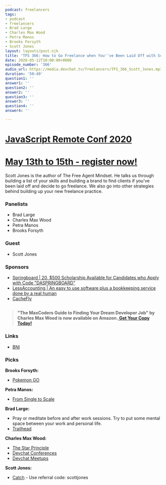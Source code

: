 ```yaml
---
podcast: freelancers
tags:
- podcast
- freelancers
- Brad Large
- Charles Max Wood
- Petra Manos
- Brooks Forsyth
- Scott Jones
layout: layouts/post.njk
title: 'TFS 366: How to Go Freelance when You''ve Been Laid Off with Scott Jones'
date: 2020-05-12T10:00:00+0000
episode_number: '366'
audio_url: https://media.devchat.tv/freelancers/TFS_366_Scott_Jones.mp3
duration: '50:49'
question1: ''
answer1: ''
question2: ''
answer2: ''
question3: ''
answer3: ''
question4: ''
answer4: ''

---
```

# [JavaScript Remote Conf 2020](https://devchat.tv/conferences/javascript-remote-2020/ "JavaScript Remote Conf 2020")

# [May 13th to 15th - register now!](https://devchat.tv/conferences/javascript-remote-2020/ "JavaScript Remote Conf 2020")

Scott Jones is the author of The Free Agent Mindset. He talks us through building a list of your skills and building a brand to find clients if you've been laid off and decide to go freelance. We also go into other strategies behind building up your new freelance practice.

### **Panelists**

* Brad Large
* Charles Max Wood
* Petra Manos
* Brooks Forsyth

### **Guest**

* Scott Jones

### **Sponsors**

* [Springboard | 20, $500 Scholarship Available for Candidates who Apply with Code "DASPRINGBOARD"](http://go.thoughtleaders.io/1825320200513)
* [LessAccounting | An easy to use software plus a bookkeeping service done by a real human](https://www.lessaccounting.com/bookkeeping/?source=thefreelancershow)
* [CacheFly](https://www.cachefly.com/)

## 

> **"The MaxCoders Guide to Finding Your Dream Developer Job" by Charles Max Wood is now available on Amazon.**[ **Get Your Copy Today!**](https://www.amazon.com/gp/product/B081MBL5C9/ref=as_li_ss_tl?ie=UTF8&linkCode=sl1&tag=devchattv-20&linkId=9d61363241636e2546ef46abba198746&language=en_US)

### **Links**

* [BNI](https://www.bni.com/)

### **Picks**

**Brooks Forsyth:**

* [Pokemon GO](https://www.pokemongo.com/en-us/)

**Petra Manos:**

* [From Single to Scale](https://www.amazon.com/Single-Scale-Person-Business-Entrepreneur/dp/1484238133)

**Brad Large:**

* Pray or meditate before and after work sessions. Try to put some mental space between your work and personal life.
* [Trailhead](https://trailhead.salesforce.com/en)

**Charles Max Wood:**

* [The Star Principle](https://amzn.to/2yhuxnG)
* [Devchat Conferences](https://devchat.tv/conferences/)
* [Devchat Meetups](https://devchat.tv/meetups/)

**Scott Jones:**

* [Catch](https://www.catch.co/) - Use referral code: scottjones